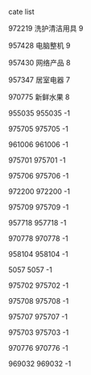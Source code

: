 cate list

972219 洗护清洁用具 9

957428 电脑整机 9

957430 网络产品 8

957347 居室电器 7

970775 新鲜水果 8

955035 955035 -1

975705 975705 -1

961006 961006 -1

975701 975701 -1

975706 975706 -1

972200 972200 -1

975709 975709 -1

957718 957718 -1

970778 970778 -1

958104 958104 -1

5057 5057 -1

975702 975702 -1

975708 975708 -1

975707 975707 -1

975703 975703 -1

970776 970776 -1

969032 969032 -1

